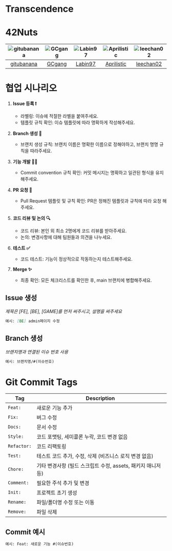 # Transcendence


# 42Nuts
|![gitubanana](https://avatars.githubusercontent.com/u/101627885)|![GCgang](https://avatars.githubusercontent.com/u/85366633)|![Labin97](https://avatars.githubusercontent.com/u/109407187)|![Aprilistic](https://avatars.githubusercontent.com/u/70141850)|![leechan02](https://avatars.githubusercontent.com/u/89778914)|
|:-:|:-:|:-:|:-:|:-:|
|[gitubanana](https://github.com/gitubanana)|[GCgang](https://github.com/GCgang)|[Labin97](https://github.com/Labin97)|[Aprilistic](https://github.com/Aprilistic)|[leechan02](https://github.com/leechan02)|

# 협업 시나리오

1. **Issue 등록 ❗️** 
   - 라벨링: 이슈에 적절한 라벨을 붙여주세요.
   - 템플릿 규칙 확인: 이슈 템플릿에 따라 명확하게 작성해주세요.

2. **Branch 생성 🎄**
   - 브랜치 생성 규칙: 브랜치 이름은 명확한 이름으로 정해야하고, 브랜치 명명 규칙을 따라주세요.

3. **기능 개발 👨‍💻**
   - Commit convention 규칙 확인: 커밋 메시지는 명확하고 일관된 형식을 유지해주세요.

4. **PR 요청 🤝**
   - Pull Request 템플릿 및 규칙 확인: PR은 정해진 템플릿과 규칙에 따라 요청 해주세요.

5. **코드 리뷰 및 논의 🔍**
   - 코드 리뷰: 본인 외 최소 2명에게 코드 리뷰를 받아주세요.
   - 논의: 변경사항에 대해 팀원들과 의견을 나누세요.

6. **테스트 ✅**
   - 코드 테스트: 기능이 정상적으로 작동하는지 테스트해주세요.

7. **Merge ✨**
   - 최종 확인: 모든 체크리스트를 확인한 후, main 브랜치에 병합해주세요.

## Issue 생성
_제목은 [FE], [BE], [GAME]를 먼저 써주시고, 설명을 써주세요_
<!-- 제목은 [FE], [BE], [GAME]를 먼저 써주시고, 설명을 써주세요  -->
<!-- 예시) [BE] admin페이지 수정 -->

```markdown
예시: [BE] admin페이지 수정
```

## Branch 생성
_브랜치명과 연결된 이슈 번호 사용_
```markdown
예시: 브랜치명/#(이슈번호)
```

# Git Commit Tags
| Tag        | Description |
|------------|-------------|
| `Feat:`    | 새로운 기능 추가 |
| `Fix:`     | 버그 수정 |
| `Docs:`    | 문서 수정 |
| `Style:`   | 코드 포맷팅, 세미콜론 누락, 코드 변경 없음 |
| `Refactor:`| 코드 리팩토링 |
| `Test:`    | 테스트 코드 추가, 수정, 삭제 (비즈니스 로직 변경 없음) |
| `Chore:`   | 기타 변경사항 (빌드 스크립트 수정, assets, 패키지 매니저 등) |
| `Comment:` | 필요한 주석 추가 및 변경 |
| `Init:`    | 프로젝트 초기 생성 |
| `Rename:`  | 파일/폴더명 수정 또는 이동 |
| `Remove:`  | 파일 삭제 |

## Commit 예시
```markdown
예시: Feat: 새로운 기능 #(이슈번호)
```